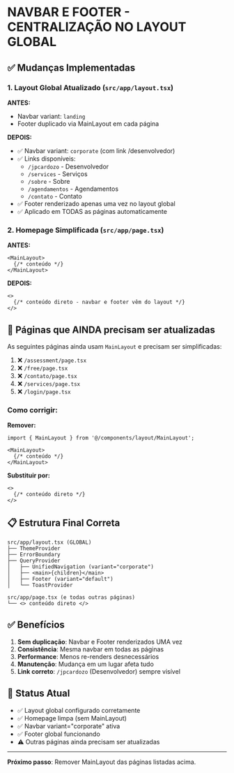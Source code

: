 # NAVBAR E FOOTER - CENTRALIZAÇÃO NO LAYOUT GLOBAL

## ✅ Mudanças Implementadas

### **1. Layout Global Atualizado** (`src/app/layout.tsx`)

**ANTES:**
- Navbar variant: `landing`
- Footer duplicado via MainLayout em cada página

**DEPOIS:**
- ✅ Navbar variant: `corporate` (com link /desenvolvedor)
- ✅ Links disponíveis:
  - `/jpcardozo` - Desenvolvedor
  - `/services` - Serviços  
  - `/sobre` - Sobre
  - `/agendamentos` - Agendamentos
  - `/contato` - Contato
- ✅ Footer renderizado apenas uma vez no layout global
- ✅ Aplicado em TODAS as páginas automaticamente

### **2. Homepage Simplificada** (`src/app/page.tsx`)

**ANTES:**
```tsx
<MainLayout>
  {/* conteúdo */}
</MainLayout>
```

**DEPOIS:**
```tsx
<>
  {/* conteúdo direto - navbar e footer vêm do layout */}
</>
```

## 🔧 Páginas que AINDA precisam ser atualizadas

As seguintes páginas ainda usam `MainLayout` e precisam ser simplificadas:

1. ❌ `/assessment/page.tsx`
2. ❌ `/free/page.tsx`
3. ❌ `/contato/page.tsx`
4. ❌ `/services/page.tsx`
5. ❌ `/login/page.tsx`

### Como corrigir:

**Remover:**
```tsx
import { MainLayout } from '@/components/layout/MainLayout';

<MainLayout>
  {/* conteúdo */}
</MainLayout>
```

**Substituir por:**
```tsx
<>
  {/* conteúdo direto */}
</>
```

## 📋 Estrutura Final Correta

```
src/app/layout.tsx (GLOBAL)
├── ThemeProvider
├── ErrorBoundary
├── QueryProvider
│   ├── UnifiedNavigation (variant="corporate")
│   ├── <main>{children}</main>
│   ├── Footer (variant="default")
│   └── ToastProvider

src/app/page.tsx (e todas outras páginas)
└── <> conteúdo direto </>
```

## ✅ Benefícios

1. **Sem duplicação**: Navbar e Footer renderizados UMA vez
2. **Consistência**: Mesma navbar em todas as páginas
3. **Performance**: Menos re-renders desnecessários
4. **Manutenção**: Mudança em um lugar afeta tudo
5. **Link correto**: `/jpcardozo` (Desenvolvedor) sempre visível

## 🎯 Status Atual

- ✅ Layout global configurado corretamente
- ✅ Homepage limpa (sem MainLayout)
- ✅ Navbar variant="corporate" ativa
- ✅ Footer global funcionando
- ⚠️ Outras páginas ainda precisam ser atualizadas

---

**Próximo passo**: Remover MainLayout das páginas listadas acima.

